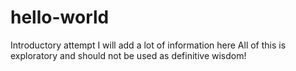 # hello-world
Introductory attempt
I will add a lot of information here
All of this is exploratory and should not be used as definitive wisdom!
